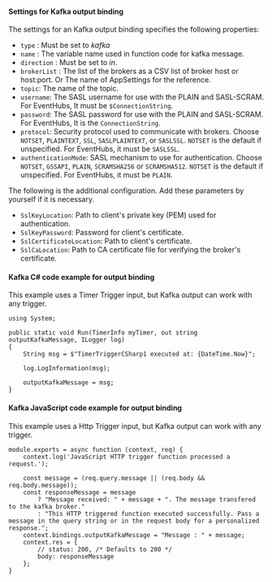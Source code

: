 #### Settings for Kafka output binding

The settings for an Kafka output binding specifies the following properties:

- `type` : Must be set to *kafka*
- `name` : The variable name used in function code for kafka message.
- `direction` : Must be set to *in*.
- `brokerList` : The list of the brokers as a CSV list of broker host or host:port. Or The name of AppSettings for the reference.
- `topic`: The name of the topic.
- `username`: The SASL username for use with the PLAIN and SASL-SCRAM. For EventHubs, It must be `$ConnectionString`.
- `password`: The SASL password for use with the PLAIN and SASL-SCRAM. For EventHubs, It is the `ConnectionString`.
- `protocol`: Security protocol used to communicate with brokers. Choose `NOTSET`, `PLAINTEXT`, `SSL`, `SASLPLAINTEXT`, or `SASLSSL`. `NOTSET` is the default if unspecified. For EventHubs, it must be `SASLSSL`.
- `authenticationMode`: SASL mechanism to use for authentication. Choose `NOTSET`, `GSSAPI`, `PLAIN`, `SCRAMSHA256` or `SCRAMSHA512`. `NOTSET` is the default if unspecified. For EventHubs, it must be `PLAIN`. 

The following is the additional configuration. Add these parameters by yourself if it is necessary.

- `SslKeyLocation`: Path to client's private key (PEM) used for authentication.
- `SslKeyPassword`: Password for client's certificate.
- `SslCertificateLocation`: Path to client's certificate.
- `SslCaLocation`: Path to CA certificate file for verifying the broker's certificate.

#### Kafka C# code example for output binding

This example uses a Timer Trigger input, but Kafka output can work with any trigger.
 
	using System;
	
	public static void Run(TimerInfo myTimer, out string outputKafkaMessage, ILogger log)
	{
	    String msg = $"TimerTriggerCSharp1 executed at: {DateTime.Now}";
	
	    log.LogInformation(msg);   
	    
	    outputKafkaMessage = msg;
	}

#### Kafka JavaScript code example for output binding

This example uses a Http Trigger input, but Kafka output can work with any trigger.
 
	module.exports = async function (context, req) {
		context.log('JavaScript HTTP trigger function processed a request.');

		const message = (req.query.message || (req.body && req.body.message));
		const responseMessage = message
			? "Message received: " + message + ". The message transfered to the kafka broker."
			: "This HTTP triggered function executed successfully. Pass a message in the query string or in the request body for a personalized response.";
		context.bindings.outputKafkaMessage = "Message : " + message;
		context.res = {
			// status: 200, /* Defaults to 200 */
			body: responseMessage
		};
	}
